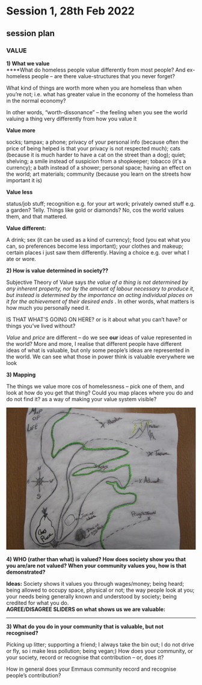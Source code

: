 # Session 1, 28th Feb 2022

## session plan

### **VALUE**

**1) What we value**\
****What do homeless people value differently from most people? And ex-homeless people – are there value-structures that you never forget?

What kind of things are worth more when you are homeless than when you’re not; i.e. what has greater value in the economy of the homeless than in the normal economy?&#x20;

In other words, “worth-dissonance” – the feeling when you see the world valuing a thing very differently from how you value it

**Value more**

socks; tampax; a phone; privacy of your personal info (because often the price of being helped is that your privacy is not respected much); cats (because it is much harder to have a cat on the street than a dog); quiet; shelving; a smile instead of suspicion from a shopkeeper; tobacco (it's a currency); a bath instead of a shower; personal space; having an effect on the world; art materials; community (because you learn on the streets how important it is)

**Value less**

status/job stuff; recognition e.g. for your art work; privately owned stuff e.g. a garden? Telly. Things like gold or diamonds? No, cos the world values them, and that mattered.

**Value different:**

A drink; sex (it can be used as a kind of currency); food (you eat what you can, so preferences become less important); your clothes and makeup; certain places i just saw them differently. Having a choice e.g. over what I ate or wore.

**2) How is value determined in society??**

Subjective Theory of Value says _the value of a thing is not determined by any inherent property, nor by the amount of labour necessary to produce it, but instead is determined by the importance an acting individual places on it for the achievement of their desired ends_ . In other words, what matters is how much you personally need it.

IS THAT WHAT’S GOING ON HERE? or is it about what you can’t have? or things you’ve lived without?

_Value_ and _price_ are different – do we see **our** ideas of value represented in the world? More and more, I realise that different people have different ideas of what is valuable, but only some people’s ideas are represented in the world. We can see what those in power think is valuable everywhere we look

**3) Mapping**

The things we value more cos of homelessness – pick one of them, and look at how do you get that thing? Could you map places where you do and do not find it? as a way of making your value system visible?

![Chris Bullock: Sketch map of life](<../.gitbook/assets/Chris - map of life.JPG>)

**4) WHO (rather than what) is valued? How does society show you that you are/are not valued? When your community values you, how is that demonstrated?**&#x20;

**Ideas:** Society shows it values you through wages/money; being heard; being allowed to occupy space, physical or not; the way people look at you; your needs being generally known and understood by society; being credited for what you do.  \
**AGREE/DISAGREE SLIDERS on what shows us we are valuable:**

****

**3) What do you do in your community that is valuable, but not recognised?**&#x20;

Picking up litter; supporting a friend; I always take the bin out; I do not drive or fly, so i make less pollution; being vegan;) How does your community, or your society, record or recognise that contribution – or, does it?

How in general does your Emmaus community record and recognise people’s contribution?

&#x20;
